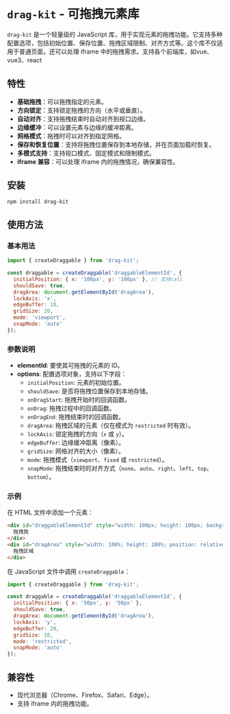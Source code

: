 # `drag-kit` - 可拖拽元素库

`drag-kit` 是一个轻量级的 JavaScript 库，用于实现元素的拖拽功能。它支持多种配置选项，包括初始位置、保存位置、拖拽区域限制、对齐方式等。这个库不仅适用于普通页面，还可以处理 iframe 中的拖拽需求。支持各个前端库，如vue、vue3、react

## 特性

- **基础拖拽**：可以拖拽指定的元素。
- **方向锁定**：支持锁定拖拽的方向（水平或垂直）。
- **自动对齐**：支持拖拽结束时自动对齐到视口边缘。
- **边缘缓冲**：可以设置元素与边缘的缓冲距离。
- **网格模式**：拖拽时可以对齐到指定网格。
- **保存和恢复位置**：支持将拖拽位置保存到本地存储，并在页面加载时恢复。
- **多模式支持**：支持视口模式、固定模式和限制模式。
- **iframe 兼容**：可以处理 iframe 内的拖拽情况，确保兼容性。

## 安装

```bash
npm install drag-kit
```

## 使用方法

### 基本用法

```javascript
import { createDraggable } from 'drag-kit';

const draggable = createDraggable('draggableElementId', {
  initialPosition: { x: '100px', y: '100px' }, // 支持calc
  shouldSave: true,
  dragArea: document.getElementById('dragArea'),
  lockAxis: 'x',
  edgeBuffer: 10,
  gridSize: 20,
  mode: 'viewport',
  snapMode: 'auto'
});
```

### 参数说明

- **elementId**: 要使其可拖拽的元素的 ID。
- **options**: 配置选项对象，支持以下字段：
  - `initialPosition`: 元素的初始位置。
  - `shouldSave`: 是否将拖拽位置保存到本地存储。
  - `onDragStart`: 拖拽开始时的回调函数。
  - `onDrag`: 拖拽过程中的回调函数。
  - `onDragEnd`: 拖拽结束时的回调函数。
  - `dragArea`: 拖拽区域的元素（仅在模式为 `restricted` 时有效）。
  - `lockAxis`: 锁定拖拽的方向（`x` 或 `y`）。
  - `edgeBuffer`: 边缘缓冲距离（像素）。
  - `gridSize`: 网格对齐的大小（像素）。
  - `mode`: 拖拽模式（`viewport`、`fixed` 或 `restricted`）。
  - `snapMode`: 拖拽结束时的对齐方式（`none`、`auto`、`right`、`left`、`top`、`bottom`）。

### 示例

在 HTML 文件中添加一个元素：

```html
<div id="draggableElementId" style="width: 100px; height: 100px; background: red; display: none">
  拖拽我
</div>
<div id="dragArea" style="width: 100%; height: 100%; position: relative; display: none;">
  拖拽区域
</div>
```

在 JavaScript 文件中调用 `createDraggable`：

```javascript
import { createDraggable } from 'drag-kit';

const draggable = createDraggable('draggableElementId', {
  initialPosition: { x: '50px', y: '50px' },
  shouldSave: true,
  dragArea: document.getElementById('dragArea'),
  lockAxis: 'y',
  edgeBuffer: 20,
  gridSize: 10,
  mode: 'restricted',
  snapMode: 'auto'
});
```

## 兼容性

- 现代浏览器（Chrome、Firefox、Safari、Edge）。
- 支持 iframe 内的拖拽功能。

